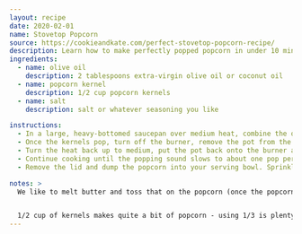 ```yaml
---
layout: recipe
date: 2020-02-01
name: Stovetop Popcorn
source: https://cookieandkate.com/perfect-stovetop-popcorn-recipe/
description: Learn how to make perfectly popped popcorn in under 10 minutes! You’ll never go back to microwave popcorn after you make this recipe. Recipe yields about 10 cups (about 4 servings).
ingredients:
  - name: olive oil
    description: 2 tablespoons extra-virgin olive oil or coconut oil
  - name: popcorn kernel
    description: 1/2 cup popcorn kernels
  - name: salt
    description: salt or whatever seasoning you like

instructions:
  - In a large, heavy-bottomed saucepan over medium heat, combine the oil and 2 popcorn kernels. Cover the pot and wait for the kernels to pop, which might take a few minutes. In the meantime, place a large serving bowl near the stove so it’s ready when you need it.
  - Once the kernels pop, turn off the burner, remove the pot from the heat and pour in the remaining popcorn kernels. Cover the pot again, and give the pot a little shimmy to distribute the kernels evenly. Let the pot rest for 60 seconds to make sure the oil doesn’t get too hot before the kernels are ready to pop.
  - Turn the heat back up to medium, put the pot back onto the burner and continue cooking the popcorn, carefully shimmying the pot occasionally to cook the kernels evenly. Once the kernels start popping, tip the lid just a touch to allow steam to escape.
  - Continue cooking until the popping sound slows to about one pop per every few seconds. (If the popcorn tries to overflow the pot, just tip the upper portion of popcorn into your bowl and return it to the heat.)
  - Remove the lid and dump the popcorn into your serving bowl. Sprinkle the popcorn with a couple pinches of salt, to taste, and any other topping you would like. Toss the popcorn and serve immediately, for best flavor and texture. The popcorn will taste good for several hours, though.

notes: >
  We like to melt butter and toss that on the popcorn (once the popcorn has popped).


  1/2 cup of kernels makes quite a bit of popcorn - using 1/3 is plenty for two people.
---
```


